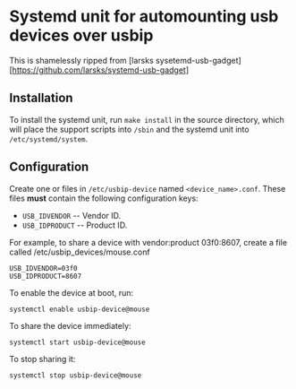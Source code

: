 # Systemd unit for automounting usb devices over usbip

This is shamelessly ripped from [larsks sysetemd-usb-gadget][https://github.com/larsks/systemd-usb-gadget]

## Installation

To install the systemd unit, run `make install` in the source
directory, which will place the support scripts into `/sbin` and the
systemd unit into `/etc/systemd/system`.

## Configuration

Create one or files in `/etc/usbip-device` named `<device_name>.conf`.
These files **must** contain the following configuration keys:


- `USB_IDVENDOR` -- Vendor ID. 
- `USB_IDPRODUCT` -- Product ID. 

For example, to share a device with vendor:product 03f0:8607, create a file
called /etc/usbip_devices/mouse.conf

    USB_IDVENDOR=03f0
    USB_IDPRODUCT=8607

To enable the device at boot, run:

    systemctl enable usbip-device@mouse

To share the device immediately:

    systemctl start usbip-device@mouse

To stop sharing it:

    systemctl stop usbip-device@mouse
